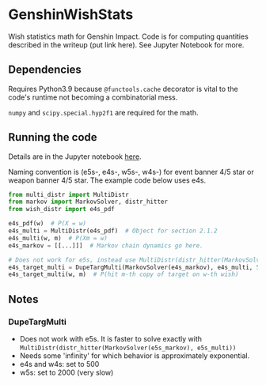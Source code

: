# GenshinWishStats
Wish statistics math for Genshin Impact. Code is for computing quantities described in the writeup (put link here). See Jupyter Notebook for more.

## Dependencies
Requires Python3.9 because `@functools.cache` decorator is vital to the code's runtime not becoming a combinatorial mess.

`numpy` and `scipy.special.hyp2f1` are required for the math.

## Running the code

Details are in the Jupyter notebook [here](wish_plots.ipynb).

Naming convention is (e5s-, e4s-, w5s-, w4s-) for event banner 4/5 star or weapon banner 4/5 star. The example code below uses e4s.


```python
from multi_distr import MultiDistr
from markov import MarkovSolver, distr_hitter
from wish_distr import e4s_pdf

e4s_pdf(w)  # P(X = w)
e4s_multi = MultiDistr(e4s_pdf)  # Object for section 2.1.2
e4s_multi(w, m)  # P(Xm = w)
e4s_markov = [[...]]]  # Markov chain dynamics go here.

# Does not work for e5s, instead use MultiDistr(distr_hitter(MarkovSolver(e5s_markov), e5s_multi)).
e4s_target_multi = DupeTargMulti(MarkovSolver(e4s_markov), e4s_multi, 500)  # Can take long time to initialize
e4s_target_multi(w, m)  # P(hit m-th copy of target on w-th wish)
```

## Notes
### DupeTargMulti
- Does not work with e5s. It is faster to solve exactly with `MultiDistr(distr_hitter(MarkovSolver(e5s_markov), e5s_multi))`
- Needs some 'infinity' for which behavior is approximately exponential.
- e4s and w4s: set to 500
- w5s: set to 2000 (very slow)



